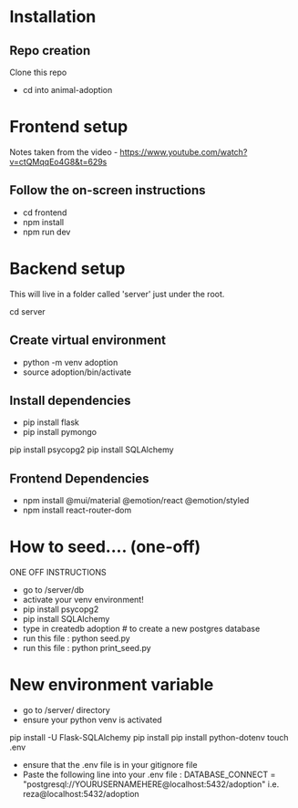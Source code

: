 # Installation

## Repo creation
Clone this repo
- cd into animal-adoption

# Frontend setup
Notes taken from the video - https://www.youtube.com/watch?v=ctQMqqEo4G8&t=629s

## Follow the on-screen instructions

- cd frontend
- npm install
- npm run dev

# Backend setup
This will live in a folder called 'server' just under the root.

cd server

## Create virtual environment
- python -m venv adoption
- source adoption/bin/activate

## Install dependencies 
- pip install flask
- pip install pymongo


pip install psycopg2
pip install SQLAlchemy



## Frontend Dependencies
- npm install @mui/material @emotion/react @emotion/styled
- npm install react-router-dom 

# How to seed.... (one-off)
ONE OFF INSTRUCTIONS
- go to /server/db
- activate your venv environment!
- pip install psycopg2
- pip install SQLAlchemy
- type in createdb adoption # to create a new postgres database
- run this file : python seed.py
- run this file : python print_seed.py



# New environment variable
- go to /server/ directory
- ensure your python venv is activated

pip install -U Flask-SQLAlchemy
pip install pip install python-dotenv
touch .env
- ensure that the .env file is in your gitignore file
- Paste the following line into your .env file : DATABASE_CONNECT = "postgresql://YOURUSERNAMEHERE@localhost:5432/adoption" i.e. reza@localhost:5432/adoption
